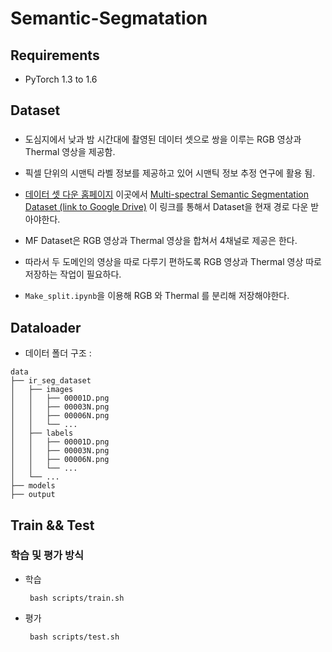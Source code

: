 # Semantic-Segmatation

## Requirements

- PyTorch 1.3 to 1.6

## Dataset

### <MF Dataset>
- 도심지에서 낮과 밤 시간대에 촬영된 데이터 셋으로 쌍을 이루는 RGB 영상과 Thermal 영상을 제공함.
- 픽셀 단위의 시맨틱 라벨 정보를 제공하고 있어 시맨틱 정보 추정 연구에 활용 됨.

- [데이터 셋 다운 홈페이지](https://www.mi.t.u-tokyo.ac.jp/static/projects/mil_multispectral/) 이곳에서 [Multi-spectral Semantic Segmentation Dataset (link to Google Drive)](https://drive.google.com/drive/folders/1YtEMiUC8sC0iL9rONNv96n5jWuIsWrVY) 이 링크를 통해서 Dataset을  현재 경로 다운 받아야한다.

- MF Dataset은 RGB 영상과 Thermal 영상을 합쳐서 4채널로 제공은 한다.
- 따라서 두 도메인의 영상을 따로 다루기 편하도록 RGB 영상과 Thermal 영상 따로 저장하는 작업이 필요하다.
- ```Make_split.ipynb```을 이용해 RGB 와 Thermal 를 분리해 저장해야한다. 


## Dataloader


- 데이터 폴더 구조 :
```
data
├── ir_seg_dataset
│   ├── images
│   │   ├── 00001D.png
│   │   ├── 00003N.png
│   │   ├── 00006N.png
│   │   └── ...
│   ├── labels
│   │   ├── 00001D.png
│   │   ├── 00003N.png
│   │   ├── 00006N.png
│   │   └── ...
│   └── ...
├── models
├── output

```

## Train && Test 

### 학습 및 평가 방식 
- 학습
   ```
    bash scripts/train.sh
   ``` 
- 평가
   ```
    bash scripts/test.sh
   ``` 

